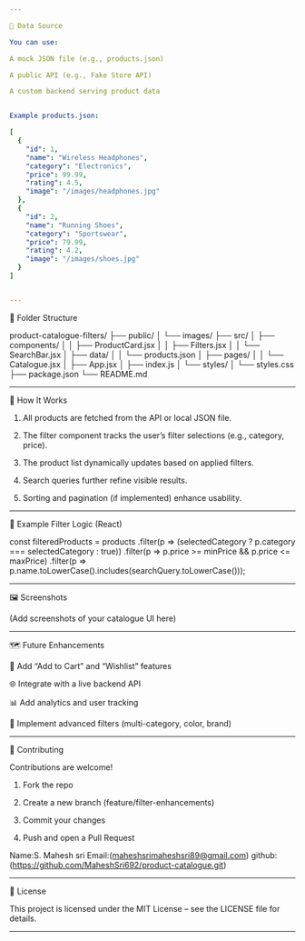 ```yaml
---

🧮 Data Source

You can use:

A mock JSON file (e.g., products.json)

A public API (e.g., Fake Store API)

A custom backend serving product data


Example products.json:

[
  {
    "id": 1,
    "name": "Wireless Headphones",
    "category": "Electronics",
    "price": 99.99,
    "rating": 4.5,
    "image": "/images/headphones.jpg"
  },
  {
    "id": 2,
    "name": "Running Shoes",
    "category": "Sportswear",
    "price": 79.99,
    "rating": 4.2,
    "image": "/images/shoes.jpg"
  }
]


---
```


🧩 Folder Structure

product-catalogue-filters/
├── public/
│   └── images/
├── src/
│   ├── components/
│   │   ├── ProductCard.jsx
│   │   ├── Filters.jsx
│   │   └── SearchBar.jsx
│   ├── data/
│   │   └── products.json
│   ├── pages/
│   │   └── Catalogue.jsx
│   ├── App.jsx
│   ├── index.js
│   └── styles/
│       └── styles.css
├── package.json
└── README.md


---

🧠 How It Works

1. All products are fetched from the API or local JSON file.


2. The filter component tracks the user’s filter selections (e.g., category, price).


3. The product list dynamically updates based on applied filters.


4. Search queries further refine visible results.


5. Sorting and pagination (if implemented) enhance usability.




---

🧪 Example Filter Logic (React)

const filteredProducts = products
  .filter(p => (selectedCategory ? p.category === selectedCategory : true))
  .filter(p => p.price >= minPrice && p.price <= maxPrice)
  .filter(p => p.name.toLowerCase().includes(searchQuery.toLowerCase()));


---

🖼️ Screenshots

(Add screenshots of your catalogue UI here)


---

🗺️ Future Enhancements

🛒 Add “Add to Cart” and “Wishlist” features

🌐 Integrate with a live backend API

📊 Add analytics and user tracking

🔁 Implement advanced filters (multi-category, color, brand)



---

🤝 Contributing

Contributions are welcome!

1. Fork the repo


2. Create a new branch (feature/filter-enhancements)


3. Commit your changes


4. Push and open a Pull Request

Name:S. Mahesh sri 
Email:(maheshsrimaheshsri89@gmail.com)
github:(https://github.com/MaheshSri692/product-catalogue.git)

---

🪪 License

This project is licensed under the MIT License – see the LICENSE file for details.


---
